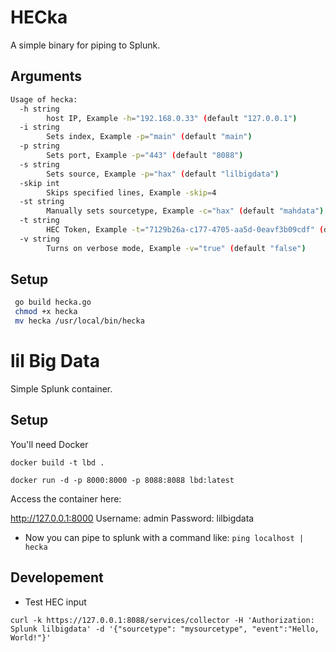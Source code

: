 # HECka

A simple binary for piping to Splunk.

## Arguments

```bash
Usage of hecka:
  -h string
        host IP, Example -h="192.168.0.33" (default "127.0.0.1")
  -i string
        Sets index, Example -p="main" (default "main")
  -p string
        Sets port, Example -p="443" (default "8088")
  -s string
        Sets source, Example -p="hax" (default "lilbigdata")
  -skip int
        Skips specified lines, Example -skip=4
  -st string
        Manually sets sourcetype, Example -c="hax" (default "mahdata")
  -t string
        HEC Token, Example -t="7129b26a-c177-4705-aa5d-0eavf3b09cdf" (default "lilbigdata")
  -v string
        Turns on verbose mode, Example -v="true" (default "false")
```

## Setup

```bash
 go build hecka.go
 chmod +x hecka
 mv hecka /usr/local/bin/hecka
 ```

# lil Big Data

Simple Splunk container.

## Setup

You'll need Docker

```docker build -t lbd .```

```docker run -d -p 8000:8000 -p 8088:8088 lbd:latest```

Access the container here:

http://127.0.0.1:8000
Username: admin
Password: lilbigdata

* Now you can pipe to splunk with a command like: ```ping localhost | hecka```

## Developement

* Test HEC input
 
```curl -k https://127.0.0.1:8088/services/collector -H 'Authorization: Splunk lilbigdata' -d '{"sourcetype": "mysourcetype", "event":"Hello, World!"}'```
